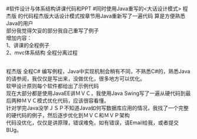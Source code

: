 #软件设计与体系结构讲课代码和PPT
#同时使用Java重写的<大话设计模式> 程杰版 的代码程杰版大话设计模式按章节用Java重新写了一遍代码
算是方便熟悉Java的用户<br>部分我觉得欠妥的部分我自己重写了例子
<br>增加内容：
<br>1、讲课的全程例子
<br>2、mvc体系结构 全程分离过程

<br>程杰版 全程C# 编写例程，Java中实现机制会稍有不同，不熟悉C#的，熟悉Java的请参阅，我仅仅是写出来，没做优化，很多地方可以优化。
<br>软甲设计原则每个软件都给出了示例代码
<br>现在大部分都是使用JavaEE讲ＭＶＣ，我使用Java Swing写了一遍从硬代码到最后两种ＭＶＣ模式优化代码，应该很容看懂。
<br>针对学完Java没学ＪＳＰ不知道Java如何写数据库应用的情况，我找了一个完整的硬代码的例子，然后逐步优化到ＭＶＣ和ＭＶＰ架构
<br>代码没优化，仅仅是讲原理，错误难免，如有错误，请Email给我，或者提交BUg。
